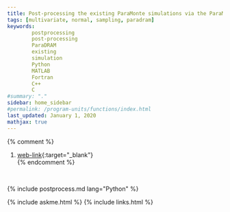 ```yaml
---
title: Post-processing the existing ParaMonte simulations via the ParaMonte Python library  
tags: [multivariate, normal, sampling, paradram]
keywords: 
        postprocessing 
        post-processing 
        ParaDRAM 
        existing 
        simulation
        Python
        MATLAB
        Fortran
        C++
        C
#summary: "."
sidebar: home_sidebar
#permalink: /program-units/functions/index.html
last_updated: January 1, 2020
mathjax: true
---
```

{% comment %}
1. [web-link](){:target="_blank"}  
{% endcomment %}
<div id="toc"></div>  
<br>

{% include postprocess.md lang="Python" %}

{% include askme.html %}
{% include links.html %}

